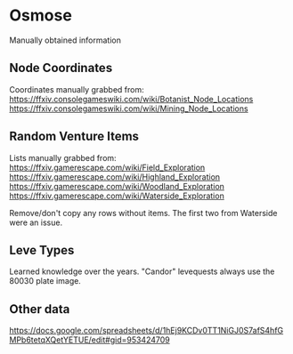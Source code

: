 # Osmose

Manually obtained information

## Node Coordinates

Coordinates manually grabbed from:
https://ffxiv.consolegameswiki.com/wiki/Botanist_Node_Locations
https://ffxiv.consolegameswiki.com/wiki/Mining_Node_Locations

## Random Venture Items

Lists manually grabbed from:
https://ffxiv.gamerescape.com/wiki/Field_Exploration
https://ffxiv.gamerescape.com/wiki/Highland_Exploration
https://ffxiv.gamerescape.com/wiki/Woodland_Exploration
https://ffxiv.gamerescape.com/wiki/Waterside_Exploration

Remove/don't copy any rows without items. The first two from Waterside were an issue.

## Leve Types

Learned knowledge over the years. "Candor" levequests always use the 80030 plate image.

## Other data

https://docs.google.com/spreadsheets/d/1hEj9KCDv0TT1NiGJ0S7afS4hfGMPb6tetqXQetYETUE/edit#gid=953424709